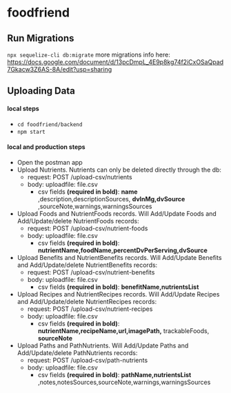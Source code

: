 # foodfriend

## Run Migrations

`npx sequelize-cli db:migrate`
more migrations info here: https://docs.google.com/document/d/13pcDmpL_4E9p8kg74f2iCxOSaQpad7Gkacw3Z6AS-8A/edit?usp=sharing

## Uploading Data

#### local steps

- `cd foodfriend/backend`
- `npm start`

#### local and production steps

- Open the postman app
- Upload Nutrients. Nutrients can only be deleted directly through the db:
  - request: POST /upload-csv/nutrients
  - body: uploadfile: file.csv
    - csv fields **(required in bold)**: **name** ,description,descriptionSources, **dvInMg,dvSource** ,sourceNote,warnings,warningsSources
- Upload Foods and NutrientFoods records. Will Add/Update Foods and Add/Update/delete NutrientFoods records:
  - request: POST /upload-csv/nutrient-foods
  - body: uploadfile: file.csv
    - csv fields **(required in bold)**: **nutrientName,foodName,percentDvPerServing,dvSource**
- Upload Benefits and NutrientBenefits records. Will Add/Update Benefits and Add/Update/delete NutrientBenefits records:
  - request: POST /upload-csv/nutrient-benefits
  - body: uploadfile: file.csv
    - csv fields **(required in bold)**: **benefitName,nutrientsList**
- Upload Recipes and NutrientRecipes records. Will Add/Update Recipes and Add/Update/delete NutrientRecipes records:
  - request: POST /upload-csv/nutrient-recipes
  - body: uploadfile: file.csv
    - csv fields **(required in bold)**: **nutrientName,recipeName,url,imagePath,** trackableFoods, **sourceNote**
- Upload Paths and PathNutrients. Will Add/Update Paths and Add/Update/delete PathNutrients records:
  - request: POST /upload-csv/path-nutrients
  - body: uploadfile: file.csv
    - csv fields **(required in bold)**: **pathName,nutrientsList** ,notes,notesSources,sourceNote,warnings,warningsSources
